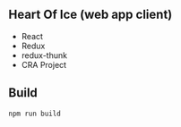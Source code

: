 Heart Of Ice (web app client)
----
* React
* Redux
* redux-thunk
* CRA Project

Build
-----
`npm run build`
